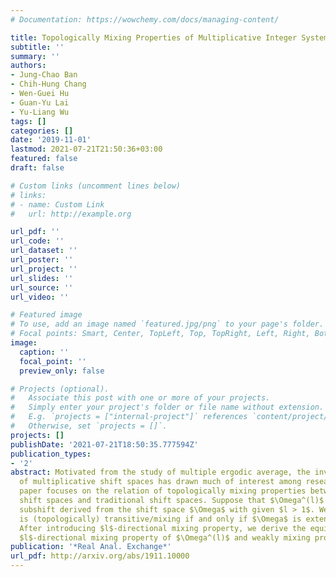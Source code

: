 ```yaml
---
# Documentation: https://wowchemy.com/docs/managing-content/

title: Topologically Mixing Properties of Multiplicative Integer System
subtitle: ''
summary: ''
authors:
- Jung-Chao Ban
- Chih-Hung Chang
- Wen-Guei Hu
- Guan-Yu Lai
- Yu-Liang Wu
tags: []
categories: []
date: '2019-11-01'
lastmod: 2021-07-21T21:50:36+03:00
featured: false
draft: false

# Custom links (uncomment lines below)
# links:
# - name: Custom Link
#   url: http://example.org

url_pdf: ''
url_code: ''
url_dataset: ''
url_poster: ''
url_project: ''
url_slides: ''
url_source: ''
url_video: ''

# Featured image
# To use, add an image named `featured.jpg/png` to your page's folder.
# Focal points: Smart, Center, TopLeft, Top, TopRight, Left, Right, BottomLeft, Bottom, BottomRight.
image:
  caption: ''
  focal_point: ''
  preview_only: false

# Projects (optional).
#   Associate this post with one or more of your projects.
#   Simply enter your project's folder or file name without extension.
#   E.g. `projects = ["internal-project"]` references `content/project/deep-learning/index.md`.
#   Otherwise, set `projects = []`.
projects: []
publishDate: '2021-07-21T18:50:35.777594Z'
publication_types:
- '2'
abstract: Motivated from the study of multiple ergodic average, the investigation
  of multiplicative shift spaces has drawn much of interest among researchers. This
  paper focuses on the relation of topologically mixing properties between multiplicative
  shift spaces and traditional shift spaces. Suppose that $\Omega^(l)$ is the multiplicative
  subshift derived from the shift space $\Omega$ with given $l > 1$. We show that $\Omega^(l)$
  is (topologically) transitive/mixing if and only if $\Omega$ is extensible/mixing.
  After introducing $l$-directional mixing property, we derive the equivalence between
  $l$-directional mixing property of $\Omega^(l)$ and weakly mixing property of $\Omega$.
publication: '*Real Anal. Exchange*'
url_pdf: http://arxiv.org/abs/1911.10000
---
```

